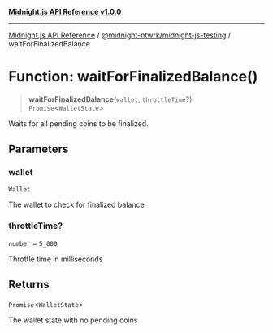 [**Midnight.js API Reference v1.0.0**](../../../README.md)

***

[Midnight.js API Reference](../../../packages.md) / [@midnight-ntwrk/midnight-js-testing](../README.md) / waitForFinalizedBalance

# Function: waitForFinalizedBalance()

> **waitForFinalizedBalance**(`wallet`, `throttleTime`?): `Promise`\<`WalletState`\>

Waits for all pending coins to be finalized.

## Parameters

### wallet

`Wallet`

The wallet to check for finalized balance

### throttleTime?

`number` = `5_000`

Throttle time in milliseconds

## Returns

`Promise`\<`WalletState`\>

The wallet state with no pending coins
